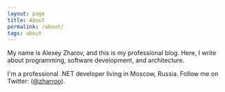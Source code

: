 ```yaml
---
layout: page
title: About
permalink: /about/
tags: about
---
```


My name is Alexey Zharov, and this is my professional blog. Here, I write about programming, software development, and architecture.

I'm a professional .NET developer living in Moscow, Russia. Follow me on Twitter: ([@zharroo](https://twitter.com/zharroo)).
